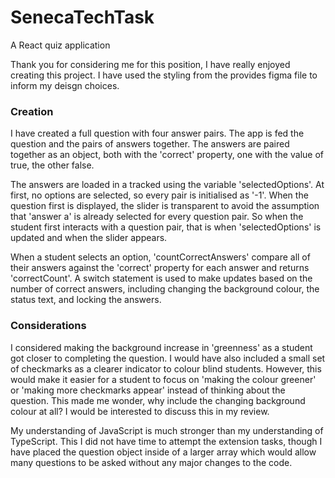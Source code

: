# SenecaTechTask
A React quiz application

Thank you for considering me for this position, I have really enjoyed creating this project.
I have used the styling from the provides figma file to inform my deisgn choices.

### Creation
I have created a full question with four answer pairs. The app is fed the question and the pairs of answers together. The answers are paired together as an object, both with the 'correct' property, one with the value of true, the other false.

The answers are loaded in a tracked using the variable 'selectedOptions'. At first, no options are selected, so every pair is initialised as '-1'. When the question first is displayed, the slider is transparent to avoid the assumption that 'answer a' is already selected for every question pair. So when the student first interacts with a question pair, that is when 'selectedOptions' is updated and when the slider appears.

When a student selects an option, 'countCorrectAnswers' compare all of their answers against the 'correct' property for each answer and returns 'correctCount'. A switch statement is used to make updates based on the number of correct answers, including changing the background colour, the status text, and locking the answers.

### Considerations
I considered making the background increase in 'greenness' as a student got closer to completing the question. I would have also included a small set of checkmarks as a clearer indicator to colour blind students. However, this would make it easier for a student to focus on 'making the colour greener' or 'making more checkmarks appear' instead of thinking about the question. This made me wonder, why include the changing background colour at all? I would be interested to discuss this in my review.

My understanding of JavaScript is much stronger than my understanding of TypeScript. This 
I did not have time to attempt the extension tasks, though I have placed the question object inside of a larger array which would allow many questions to be asked without any major changes to the code.
